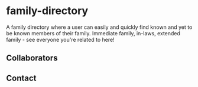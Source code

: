 # family-directory
A family directory where a user can easily and quickly find known and yet to be known members of their family. Immediate family, in-laws, extended family - see everyone you're related to here!

## Collaborators

## Contact
